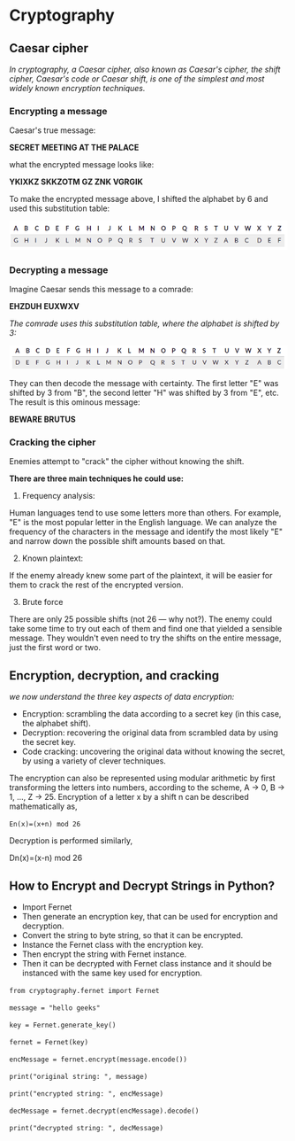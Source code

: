 # Cryptography

## Caesar cipher

*In cryptography, a Caesar cipher, also known as Caesar's cipher, the shift cipher, Caesar's code or Caesar shift, is one of the simplest and most widely known encryption techniques.*

### Encrypting a message

Caesar's true message:

**SECRET MEETING AT THE PALACE**

what the encrypted message looks like:

**YKIXKZ SKKZOTM GZ ZNK VGRGIK**

To make the encrypted message above, I shifted the alphabet by 6 and used this substitution table:

![cipher](cipher.png)

### Decrypting a message

Imagine Caesar sends this message to a comrade:

**EHZDUH EUXWXV**

*The comrade uses this substitution table, where the alphabet is shifted by 3:*

![decryption](decryption.png)

They can then decode the message with certainty. The first letter "E" was shifted by 3 from "B", the second letter "H" was shifted by 3 from "E", etc. The result is this ominous message:

**BEWARE BRUTUS**

### Cracking the cipher

Enemies attempt to "crack" the cipher without knowing the shift.

**There are three main techniques he could use:**

1. Frequency analysis:

Human languages tend to use some letters more than others. For example, "E" is the most popular letter in the English language. We can analyze the frequency of the characters in the message and identify the most likely "E" and narrow down the possible shift amounts based on that.

2. Known plaintext:

If the enemy already knew some part of the plaintext, it will be easier for them to crack the rest of the encrypted version.

3. Brute force

There are only 25 possible shifts (not 26 — why not?). The enemy could take some time to try out each of them and find one that yielded a sensible message. They wouldn't even need to try the shifts on the entire message, just the first word or two.

## Encryption, decryption, and cracking

*we now understand the three key aspects of data encryption:*

- Encryption: scrambling the data according to a secret key (in this case, the alphabet shift).
- Decryption: recovering the original data from scrambled data by using the secret key.
- Code cracking: uncovering the original data without knowing the secret, by using a variety of clever techniques.

The encryption can also be represented using modular arithmetic by first transforming the letters into numbers, according to the scheme, A → 0, B → 1, ..., Z → 25. Encryption of a letter x by a shift n can be described mathematically as,

 `En(x)=(x+n) mod 26`

Decryption is performed similarly,

Dn(x)=(x-n) mod 26

## How to Encrypt and Decrypt Strings in Python?

- Import Fernet
- Then generate an encryption key, that can be used for encryption and decryption.
- Convert the string to byte string, so that it can be encrypted.
- Instance the Fernet class with the encryption key.
- Then encrypt the string with Fernet instance.
- Then it can be decrypted with Fernet class instance and it should be instanced with the same key used for encryption.

`from cryptography.fernet import Fernet`
 
`message = "hello geeks"`
 

`key = Fernet.generate_key()`
 

 
`fernet = Fernet(key)`

`encMessage = fernet.encrypt(message.encode())`
 
`print("original string: ", message)`

`print("encrypted string: ", encMessage)`
 

`decMessage = fernet.decrypt(encMessage).decode()`
 
`print("decrypted string: ", decMessage)`


